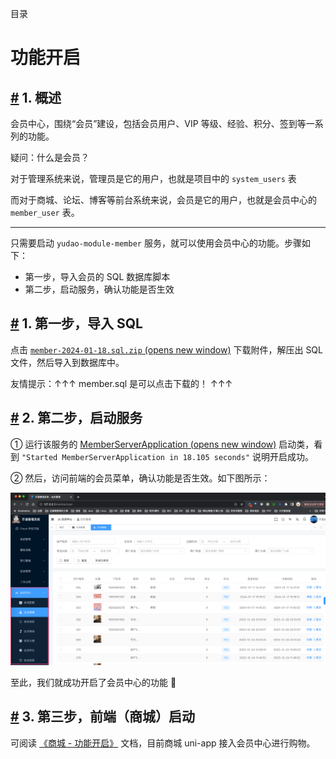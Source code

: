 目录

# 功能开启

## [#](#_1-概述) 1. 概述

会员中心，围绕“会员”建设，包括会员用户、VIP 等级、经验、积分、签到等一系列的功能。

疑问：什么是会员？

对于管理系统来说，管理员是它的用户，也就是项目中的 `system_users` 表

而对于商城、论坛、博客等前台系统来说，会员是它的用户，也就是会员中心的 `member_user` 表。

* * *

只需要启动 `yudao-module-member` 服务，就可以使用会员中心的功能。步骤如下：

*   第一步，导入会员的 SQL 数据库脚本
*   第二步，启动服务，确认功能是否生效

## [#](#_1-第一步-导入-sql) 1. 第一步，导入 SQL

点击 [`member-2024-01-18.sql.zip` (opens new window)](https://t.zsxq.com/16XkmImMO) 下载附件，解压出 SQL 文件，然后导入到数据库中。

友情提示：↑↑↑ member.sql 是可以点击下载的！ ↑↑↑

## [#](#_2-第二步-启动服务) 2. 第二步，启动服务

① 运行该服务的 [MemberServerApplication (opens new window)](https://github.com/YunaiV/yudao-cloud/blob/master/yudao-module-member/yudao-module-member-biz/src/main/java/cn/iocoder/yudao/module/member/MemberServerApplication.java) 启动类，看到 `"Started MemberServerApplication in 18.105 seconds"` 说明开启成功。

② 然后，访问前端的会员菜单，确认功能是否生效。如下图所示：

![确认功能是否生效](./static/管理后台.png)

至此，我们就成功开启了会员中心的功能 🙂

## [#](#_3-第三步-前端-商城-启动) 3. 第三步，前端（商城）启动

可阅读 [《商城 - 功能开启》](/mall/build/) 文档，目前商城 uni-app 接入会员中心进行购物。